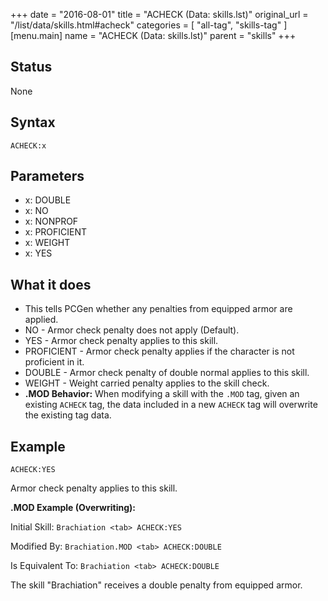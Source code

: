 +++
date = "2016-08-01"
title = "ACHECK (Data: skills.lst)"
original_url = "/list/data/skills.html#acheck"
categories = [ "all-tag", "skills-tag" ]
[menu.main]
    name = "ACHECK (Data: skills.lst)"
    parent = "skills"
+++

## Status

None

## Syntax

`ACHECK:x`

## Parameters

-   x: DOUBLE
-   x: NO
-   x: NONPROF
-   x: PROFICIENT
-   x: WEIGHT
-   x: YES



What it does
------------

-   This tells PCGen whether any penalties from equipped armor
    are applied.
-   NO - Armor check penalty does not apply (Default).
-   YES - Armor check penalty applies to this skill.
-   PROFICIENT - Armor check penalty applies if the character is not
    proficient in it.
-   DOUBLE - Armor check penalty of double normal applies to this skill.
-   WEIGHT - Weight carried penalty applies to the skill check.
-   **.MOD Behavior:** When modifying a skill with the `.MOD` tag, given
    an existing `ACHECK` tag, the data included in a new `ACHECK` tag
    will overwrite the existing tag data.

Example
-------

`ACHECK:YES`

Armor check penalty applies to this skill.

**.MOD Example (Overwriting):**

Initial Skill: `Brachiation <tab> ACHECK:YES`

Modified By: `Brachiation.MOD <tab> ACHECK:DOUBLE`

Is Equivalent To: `Brachiation <tab> ACHECK:DOUBLE`

The skill "Brachiation" receives a double penalty from equipped armor.

